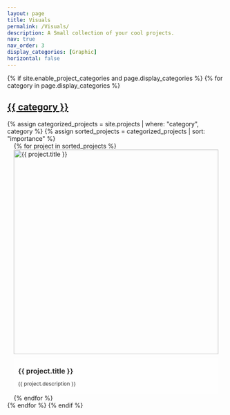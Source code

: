 ```yaml
---
layout: page
title: Visuals
permalink: /Visuals/
description: A Small collection of your cool projects.
nav: true
nav_order: 3
display_categories: [Graphic]
horizontal: false
---
```


<!-- pages/projects.md -->
<div class="projects">
  {% if site.enable_project_categories and page.display_categories %}
    <!-- Display categorized projects -->
    {% for category in page.display_categories %}
      <a id="{{ category }}" href=".#{{ category }}">
        <h2 class="category">{{ category }}</h2>
      </a>
      {% assign categorized_projects = site.projects | where: "category", category %}
      {% assign sorted_projects = categorized_projects | sort: "importance" %}
      <div class="container">
        <div class="row">
          {% for project in sorted_projects %}
            <div class="col-12 col-md-4 mb-4">
              <!-- Project Card -->
              <div class="project-card">
                <a href="{{ project.url }}">
                  <div class="project-image">
                    <!-- Background Image (force square aspect ratio) -->
                    <img src="{{ project.img }}" alt="{{ project.title }}" class="img-fluid square-img">
                  </div>
                </a>
                <!-- Left-aligned title and caption under the image -->
                <div class="project-caption">
                  <p class="project-title">{{ project.title }}</p>
                  <p class="project-description">{{ project.description }}</p>
                </div>
              </div>
            </div>
          {% endfor %}
        </div>
      </div>
    {% endfor %}
  {% endif %}
</div>

<style>
/* Full-width container */
.projects .container {
  padding: 0 15px;
}

.project-card {
  position: relative;
}

/* Project image - Force square aspect ratio */
.project-image {
  position: relative;
  padding-top: 100%; /* Makes the container square by setting the padding based on the width */
  overflow: hidden;
}

.project-image img.square-img {
  position: absolute;
  top: 0;
  left: 0;
  width: 100%;
  height: 100%;
  object-fit: cover; /* Ensures the image covers the square area */
}

/* Left-aligned caption styling */
.project-caption {
  background-color: rgba(255, 255, 255, 0.8); /* Light background with opacity */
  padding: 5px 10px;
  font-size: 0.75rem; /* Very small font size */
  color: #333; /* Dark text color */
  margin-top: 8px; /* Space between image and caption */
  border-radius: 5px; /* Rounded corners for the background */
  text-align: left; /* Align text to the left */
}

/* Title styling */
.project-caption .project-title {
  font-weight: bold; /* Bold for the title */
  margin-bottom: 3px; /* Space between title and description */
  font-size: 1rem; /* Slightly larger font for the title */
}

/* Description styling */
.project-caption .project-description {
  font-size: 0.75rem; /* Smaller font for the description */
}

/* Adjustments for mobile responsiveness */
@media (max-width: 767px) {
  .project-caption {
    font-size: 0.7rem; /* Smaller font on mobile */
  }
}
</style>
